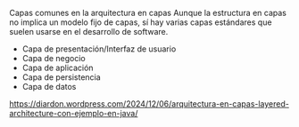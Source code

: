 Capas comunes en la arquitectura en capas
Aunque la estructura en capas no implica un modelo fijo de capas, sí hay varias capas estándares que suelen usarse en el desarrollo de software.
- Capa de presentación/Interfaz de usuario
- Capa de negocio
- Capa de aplicación
- Capa de persistencia
- Capa de datos

https://diardon.wordpress.com/2024/12/06/arquitectura-en-capas-layered-architecture-con-ejemplo-en-java/
